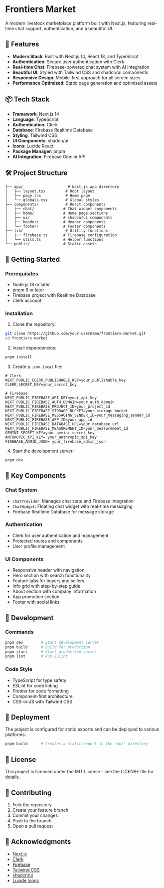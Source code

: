 # Frontiers Market

A modern livestock marketplace platform built with Next.js, featuring real-time chat support, authentication, and a beautiful UI.

## 🚀 Features

- **Modern Stack**: Built with Next.js 14, React 18, and TypeScript
- **Authentication**: Secure user authentication with Clerk
- **Real-time Chat**: Firebase-powered chat system with AI integration
- **Beautiful UI**: Styled with Tailwind CSS and shadcn/ui components
- **Responsive Design**: Mobile-first approach for all screen sizes
- **Performance Optimized**: Static page generation and optimized assets

## 📦 Tech Stack

- **Framework**: Next.js 14
- **Language**: TypeScript
- **Authentication**: Clerk
- **Database**: Firebase Realtime Database
- **Styling**: Tailwind CSS
- **UI Components**: shadcn/ui
- **Icons**: Lucide React
- **Package Manager**: pnpm
- **AI Integration**: Firebase Gemini API

## 🛠️ Project Structure

```
├── app/                    # Next.js app directory
│   ├── layout.tsx         # Root layout
│   ├── page.tsx           # Home page
│   └── globals.css        # Global styles
├── components/            # React components
│   ├── chat/             # Chat widget components
│   ├── home/             # Home page sections
│   ├── ui/               # shadcn/ui components
│   ├── header/           # Header components
│   └── footer/           # Footer components
├── lib/                   # Utility functions
│   ├── firebase.ts       # Firebase configuration
│   └── utils.ts          # Helper functions
└── public/               # Static assets
```

## 🚀 Getting Started

### Prerequisites

- Node.js 18 or later
- pnpm 8 or later
- Firebase project with Realtime Database
- Clerk account

### Installation

1. Clone the repository:
```bash
git clone https://github.com/your-username/frontiers-market.git
cd frontiers-market
```

2. Install dependencies:
```bash
pnpm install
```

3. Create a `.env.local` file:
```env
# Clerk
NEXT_PUBLIC_CLERK_PUBLISHABLE_KEY=your_publishable_key
CLERK_SECRET_KEY=your_secret_key

# Firebase
NEXT_PUBLIC_FIREBASE_API_KEY=your_api_key
NEXT_PUBLIC_FIREBASE_AUTH_DOMAIN=your_auth_domain
NEXT_PUBLIC_FIREBASE_PROJECT_ID=your_project_id
NEXT_PUBLIC_FIREBASE_STORAGE_BUCKET=your_storage_bucket
NEXT_PUBLIC_FIREBASE_MESSAGING_SENDER_ID=your_messaging_sender_id
NEXT_PUBLIC_FIREBASE_APP_ID=your_app_id
NEXT_PUBLIC_FIREBASE_DATABASE_URL=your_database_url
NEXT_PUBLIC_FIREBASE_MEASUREMENT_ID=your_measurement_id
GEMINI_SECRET_KEY=your_gemini_secret_key
ANTHROPIC_API_KEY= your_anthropic_api_key
FIREBASE_ADMIN_JSON= your_firebase_admin_json

```

4. Start the development server:
```bash
pnpm dev
```

## 📁 Key Components

### Chat System
- `ChatProvider`: Manages chat state and Firebase integration
- `ChatWidget`: Floating chat widget with real-time messaging
- Firebase Realtime Database for message storage

### Authentication
- Clerk for user authentication and management
- Protected routes and components
- User profile management

### UI Components
- Responsive header with navigation
- Hero section with search functionality
- Feature tabs for buyers and sellers
- Info grid with step-by-step guide
- About section with company information
- App promotion section
- Footer with social links

## 🔧 Development

### Commands

```bash
pnpm dev        # Start development server
pnpm build      # Build for production
pnpm start      # Start production server
pnpm lint       # Run ESLint
```

### Code Style

- TypeScript for type safety
- ESLint for code linting
- Prettier for code formatting
- Component-first architecture
- CSS-in-JS with Tailwind CSS

## 🚀 Deployment

The project is configured for static exports and can be deployed to various platforms:

```bash
pnpm build      # Creates a static export in the 'out' directory
```

## 📝 License

This project is licensed under the MIT License - see the LICENSE file for details.

## 🤝 Contributing

1. Fork the repository
2. Create your feature branch
3. Commit your changes
4. Push to the branch
5. Open a pull request

## 🙏 Acknowledgments

- [Next.js](https://nextjs.org/)
- [Clerk](https://clerk.dev/)
- [Firebase](https://firebase.google.com/)
- [Tailwind CSS](https://tailwindcss.com/)
- [shadcn/ui](https://ui.shadcn.com/)
- [Lucide Icons](https://lucide.dev/)